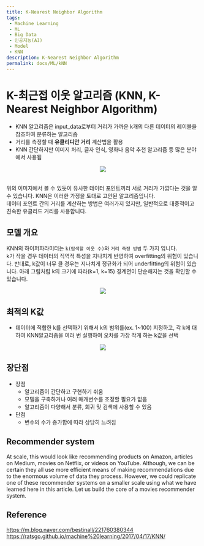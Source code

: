 ```yaml
---
title: K-Nearest Neighbor Algorithm
tags: 
 - Machine Learning
 - ML
 - Big Data
 - 인공지능(AI)
 - Model
 - KNN
description: K-Nearest Neighbor Algorithm
permalink: docs/ML/kNN
---
```


# K-최근접 이웃 알고리즘 (KNN, K-Nearest Neighbor Algorithm)
- KNN 알고리즘은 input_data로부터 거리가 가까운 k개의 다른 데이터의 레이블을 참조하여 분류하는 알고리즘
- 거리를 측정할 때 **유클리디안 거리** 계산법을 활용
- KNN 간단하지만 이미지 처리, 글자 인식, 영화나 음악 추천 알고리즘 등 많은 분야에서 사용됨

<center><img src='http://i.imgur.com/gLBo1gX.png'></center><br>

위의 이미지에서 볼 수 있듯이 유사한 데이터 포인트끼리 서로 거리가 가깝다는 것을 알 수 있습니다. KNN은 이러한 가정을 토대로 고안된 알고리즘입니다.<br>
데이터 포인트 간의 거리를 계산하는 방법은 여러가지 있지만, 일반적으로 대중적이고 친숙한 유클리드 거리를 사용합니다.     

## 모델 개요

KNN의 하이퍼파라미터는 `k(탐색할 이웃 수)`와 `거리 측정 방법` 두 가지 입니다. <br>
k가 작을 경우 데이터의 직역적 특성을 지나치게 반영하여 overfitting의 위험이 있습니다. 반대로, k값이 너무 클 경우는 지나치게 정규화가 되어 underfitting의 위험이 있습니다.
아래 그림처럼 k의 크기에 따라(k=1, k=15) 경계면이 단순해지는 것을 확인할 수 있습니다. 

<center><img src='https://img1.daumcdn.net/thumb/R1280x0/?scode=mtistory2&fname=https%3A%2F%2Fblog.kakaocdn.net%2Fdn%2FbAtIiM%2FbtqP4kPIND2%2FDkjRlEnb69KEDKUwXOoYxK%2Fimg.png'></center>

## 최적의 K값
- 데이터에 적합한 k를 선택하기 위해서 k의 범위를(ex. 1~100) 지정하고, 각 k에 대하여 KNN알고리즘을 여러 번 실행하여 오차를 가장 작게 하는 k값을 선택

<center><img src='https://i.imgur.com/j4EsgY8.png'></center>


## 장단점
- 장점
    - 알고리즘이 간단하고 구현하기 쉬움
    - 모델을 구축하거나 여러 매개변수를 조정할 필요가 없음
    - 알고리즘이 다양해서 분류, 회귀 및 검색에 사용할 수 있음
- 단점
    - 변수의 수가 증가함에 따라 상당히 느려짐

## Recommender system
At scale, this would look like recommending products on Amazon, articles on Medium, movies on Netflix, or videos on YouTube. Although, we can be certain they all use more efficient means of making recommendations due to the enormous volume of data they process.
However, we could replicate one of these recommender systems on a smaller scale using what we have learned here in this article. Let us build the core of a movies recommender system.


## Reference
https://m.blog.naver.com/bestinall/221760380344
https://ratsgo.github.io/machine%20learning/2017/04/17/KNN/